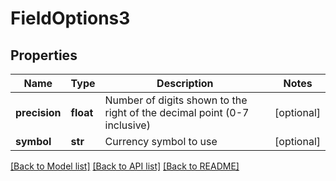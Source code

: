 # FieldOptions3

## Properties
Name | Type | Description | Notes
------------ | ------------- | ------------- | -------------
**precision** | **float** | Number of digits shown to the right of the decimal point (0-7 inclusive) | [optional] 
**symbol** | **str** | Currency symbol to use | [optional] 

[[Back to Model list]](../README.md#documentation-for-models) [[Back to API list]](../README.md#documentation-for-api-endpoints) [[Back to README]](../README.md)

